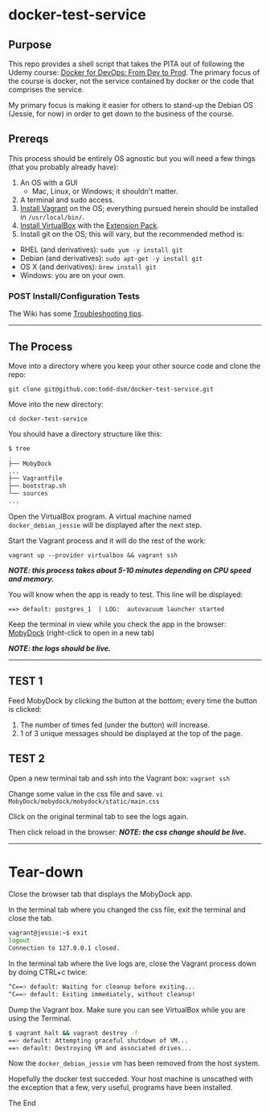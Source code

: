 # docker-test-service

## Purpose
This repo provides a shell script that takes the PITA out of following the Udemy course: [Docker for DevOps: From Dev to Prod][1]. The primary focus of the course is docker, not the service contained by docker or the code that comprises the service.

My primary focus is making it easier for others to stand-up the Debian OS (Jessie, for now) in order to get down to the business of the course.

## Prereqs
This process should be entirely OS agnostic but you will need a few things (that you probably already have):

1. An OS with a GUI
    * Mac, Linux, or Windows; it shouldn't matter.
2. A terminal and sudo access.
3. [Install Vagrant][2] on the OS; everything pursued herein should be installed in `/usr/local/bin/`.
3. [Install VirtualBox][3] with the [Extension Pack][4].
4. Install git on the OS; this will vary, but the recommended method is:
  * RHEL (and derivatives): `sudo yum -y install git`
  * Debian (and derivatives): `sudo apt-get -y install git`
  * OS X (and derivatives): `brew install git`
  * Windows: you are on your own.

### POST Install/Configuration Tests
The Wiki has some [Troubleshooting tips][5].

---

## The Process
Move into a directory where you keep your other source code and clone the repo:

`git clone git@github.com:todd-dsm/docker-test-service.git`

Move into the new directory:

`cd docker-test-service`

You should have a directory structure like this:
```bash
$ tree
.
├── MobyDock
...
├── Vagrantfile
├── bootstrap.sh
└── sources
...
```

Open the VirtualBox program. A virtual machine named `docker_debian_jessie` will be displayed after the next step.

Start the Vagrant process and it will do the rest of the work:

`vagrant up --provider virtualbox && vagrant ssh`

**_NOTE: this process takes about 5-10 minutes depending on CPU speed and memory._**

You will know when the app is ready to test. This line will be displayed:

`==> default: postgres_1  | LOG:  autovacuum launcher started`

Keep the terminal in view while you check the app in the browser: [MobyDock][6] (right-click to open in a new tab)

**_NOTE: the logs should be live._**

---

## TEST 1
Feed MobyDock by clicking the button at the bottom; every time the button is clicked:

1. The number of times fed (under the button) will increase.
2. 1 of 3 unique messages should be displayed at the top of the page.

## TEST 2
Open a new terminal tab and ssh into the Vagrant box:
`vagrant ssh`

Change some value in the css file and save. 
`vi MobyDock/mobydock/mobydock/static/main.css`

Click on the original terminal tab to see the logs again.

Then click reload in the browser:
**_NOTE: the css change should be live._**

---

# Tear-down
Close the browser tab that displays the MobyDock app.

In the terminal tab where you changed the css file, exit the terminal and close the tab.

```bash
vagrant@jessie:~$ exit
logout
Connection to 127.0.0.1 closed.
```

In the terminal tab where the live logs are, close the Vagrant process down by doing CTRL+c twice:

```bash
^C==> default: Waiting for cleanup before exiting...
^C==> default: Exiting immediately, without cleanup!
```

Dump the Vagrant box. Make sure you can see VirtualBox while you are using the Terminal.

```bash
$ vagrant halt && vagrant destroy -f 
==> default: Attempting graceful shutdown of VM...
==> default: Destroying VM and associated drives...
```

Now the `docker_debian_jessie` vm has been removed from the host system.

Hopefully the docker test succeded. Your host machine is unscathed with the exception that a few, very useful, programs have been installed. 

The End

[1]: https://www.udemy.com/the-docker-for-devops-course-from-development-to-production/learn/v4/overview
[2]: https://www.vagrantup.com/downloads.html
[3]: https://www.virtualbox.org/wiki/Downloads
[4]: https://www.youtube.com/watch?v=mwKmxxRbvws&feature=youtu.be&t=25s
[5]: https://github.com/todd-dsm/docker-test-service/wiki/Program-Install-Troubleshooting
[6]: http://localhost:8000/seed
